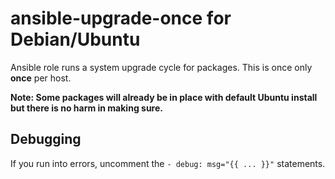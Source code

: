 # ansible-upgrade-once for Debian/Ubuntu

Ansible role runs a system upgrade cycle for packages. This is once only **once** per host.

__Note: Some packages will already be in place with default Ubuntu install but there is no harm in making sure.__

## Debugging

If you run into errors, uncomment the `- debug: msg="{{ ... }}"` statements.
